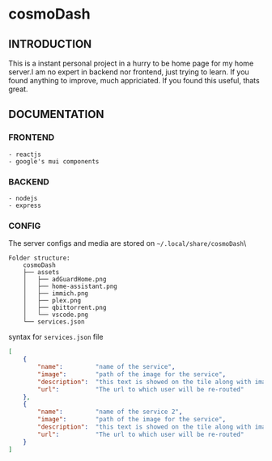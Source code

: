 # cosmoDash
## INTRODUCTION
<p>This is a instant personal project in a hurry to be home page for my home server.I am no expert in backend nor frontend, just trying to learn. If you found anything to improve, much appriciated. If you found this useful, thats great.</p>

## DOCUMENTATION
### FRONTEND
    - reactjs
    - google's mui components
### BACKEND
    - nodejs
    - express

### CONFIG
The server configs and media are stored on `~/.local/share/cosmoDash`\
```
Folder structure:
    cosmoDash
    ├── assets
    │   ├── adGuardHome.png
    │   ├── home-assistant.png
    │   ├── immich.png
    │   ├── plex.png
    │   ├── qbittorrent.png
    │   └── vscode.png
    └── services.json
```

syntax for ```services.json``` file
```json
[
    {
        "name":         "name of the service",
        "image":        "path of the image for the service",
        "description":  "this text is showed on the tile along with image",
        "url":          "The url to which user will be re-routed"
    },
    {
        "name":         "name of the service 2",
        "image":        "path of the image for the service",
        "description":  "this text is showed on the tile along with image",
        "url":          "The url to which user will be re-routed"
    }
]
```